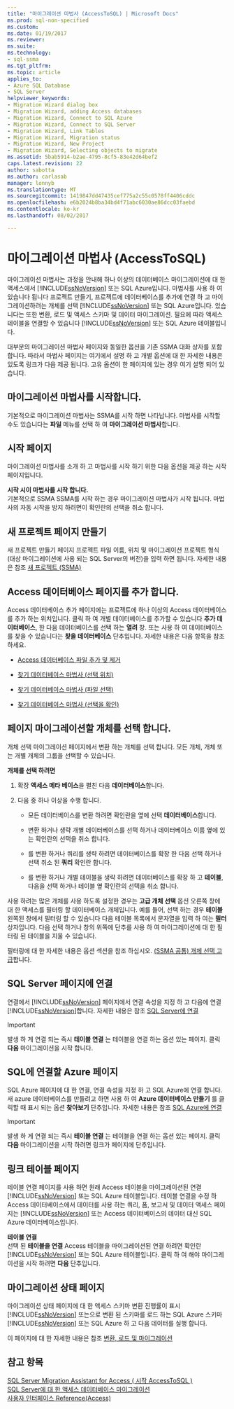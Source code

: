 ```yaml
---
title: "마이그레이션 마법사 (AccessToSQL) | Microsoft Docs"
ms.prod: sql-non-specified
ms.custom: 
ms.date: 01/19/2017
ms.reviewer: 
ms.suite: 
ms.technology:
- sql-ssma
ms.tgt_pltfrm: 
ms.topic: article
applies_to:
- Azure SQL Database
- SQL Server
helpviewer_keywords:
- Migration Wizard dialog box
- Migration Wizard, adding Access databases
- Migration Wizard, Connect to SQL Azure
- Migration Wizard, Connect to SQL Server
- Migration Wizard, Link Tables
- Migration Wizard, Migration status
- Migration Wizard, New Project
- Migration Wizard, Selecting objects to migrate
ms.assetid: 5bab5914-b2ae-4795-8cf5-83e42d64bef2
caps.latest.revision: 22
author: sabotta
ms.author: carlasab
manager: lonnyb
ms.translationtype: MT
ms.sourcegitcommit: 1419847dd47435cef775a2c55c0578ff4406cddc
ms.openlocfilehash: e6b2024b8ba34bd4f71abc6030ae86dcc03faebd
ms.contentlocale: ko-kr
ms.lasthandoff: 08/02/2017

---
```

# <a name="migration-wizard-accesstosql"></a>마이그레이션 마법사 (AccessToSQL)
마이그레이션 마법사는 과정을 안내해 하나 이상의 데이터베이스 마이그레이션에 대 한 액세스에서 [!INCLUDE[ssNoVersion](../../includes/ssnoversion_md.md)] 또는 SQL Azure입니다. 마법사를 사용 하 여 있습니다 됩니다 프로젝트 만들기, 프로젝트에 데이터베이스를 추가에 연결 하 고 마이그레이션하려는 개체를 선택 [!INCLUDE[ssNoVersion](../../includes/ssnoversion_md.md)] 또는 SQL Azure입니다. 있습니다는 또한 변환, 로드 및 액세스 스키마 및 데이터 마이그레이션. 필요에 따라 액세스 테이블을 연결할 수 있습니다 [!INCLUDE[ssNoVersion](../../includes/ssnoversion_md.md)] 또는 SQL Azure 테이블입니다.  
  
대부분의 마이그레이션 마법사 페이지와 동일한 옵션을 기존 SSMA 대화 상자를 포함 합니다. 따라서 마법사 페이지는 여기에서 설명 하 고 개별 옵션에 대 한 자세한 내용은 있도록 링크가 다음 제공 됩니다. 고유 옵션이 한 페이지에 있는 경우 여기 설명 되어 있습니다.  
  
## <a name="starting-the-migration-wizard"></a>마이그레이션 마법사를 시작합니다.  
기본적으로 마이그레이션 마법사는 SSMA를 시작 하면 나타납니다. 마법사를 시작할 수도 있습니다는 **파일** 메뉴를 선택 하 여 **마이그레이션 마법사**합니다.  
  
## <a name="welcome-page"></a>시작 페이지  
마이그레이션 마법사를 소개 하 고 마법사를 시작 하기 위한 다음 옵션을 제공 하는 시작 페이지입니다.  
  
**시작 시이 마법사를 시작 합니다.**  
기본적으로 SSMA SSMA를 시작 하는 경우 마이그레이션 마법사가 시작 됩니다. 마법사의 자동 시작을 방지 하려면이 확인란의 선택을 취소 합니다.  
  
## <a name="create-new-project-page"></a>새 프로젝트 페이지 만들기  
새 프로젝트 만들기 페이지 프로젝트 파일 이름, 위치 및 마이그레이션 프로젝트 형식 (대상 마이그레이션에 사용 되는 SQL Server의 버전)을 입력 하면 됩니다. 자세한 내용은 참조 [새 프로젝트 (SSMA)](http://msdn.microsoft.com/en-us/ca294f6d-eeb5-42ca-9306-156281a3f0f3)  
  
## <a name="add-access-databases-page"></a>Access 데이터베이스 페이지를 추가 합니다.  
Access 데이터베이스 추가 페이지에는 프로젝트에 하나 이상의 Access 데이터베이스를 추가 하는 위치입니다. 클릭 하 여 개별 데이터베이스를 추가할 수 있습니다 **추가 데이터베이스**, 한 다음 데이터베이스를 선택 하는 **열려** 창. 또는 사용 하 여 데이터베이스를 찾을 수 있습니다는 **찾을 데이터베이스** 단추입니다. 자세한 내용은 다음 항목을 참조하세요.  
  
-   [Access 데이터베이스 파일 추가 및 제거](http://msdn.microsoft.com/en-us/e944c740-4c8a-4bc1-b0ed-be57bc06dced)  
  
-   [찾기 데이터베이스 마법사 (선택 위치)](http://msdn.microsoft.com/en-us/00b2d32a-998b-47a7-b25c-589b5bd6777a)  
  
-   [찾기 데이터베이스 마법사 (파일 선택)](http://msdn.microsoft.com/en-us/2f574a34-4bab-40a4-89a8-ad4907ffc3fd)  
  
-   [찾기 데이터베이스 마법사 (선택을 확인)](http://msdn.microsoft.com/en-us/62e20e03-50cc-4ac8-8072-524d194d2ec3)  
  
## <a name="select-objects-to-migrate-page"></a>페이지 마이그레이션할 개체를 선택 합니다.  
개체 선택 마이그레이션 페이지에서 변환 하는 개체를 선택 합니다. 모든 개체, 개체 또는 개별 개체의 그룹을 선택할 수 있습니다.  
  
**개체를 선택 하려면**  
  
1.  확장 **액세스 메타 베이스**을 펼친 다음 **데이터베이스**합니다.  
  
2.  다음 중 하나 이상을 수행 합니다.  
  
    -   모든 데이터베이스를 변환 하려면 확인란을 옆에 선택 **데이터베이스**합니다.  
  
    -   변환 하거나 생략 개별 데이터베이스를 선택 하거나 데이터베이스 이름 옆에 있는 확인란의 선택을 취소 합니다.  
  
    -   를 변환 하거나 쿼리를 생략 하려면 데이터베이스를 확장 한 다음 선택 하거나 선택 취소 된 **쿼리** 확인란 합니다.  
  
    -   를 변환 하거나 개별 테이블을 생략 하려면 데이터베이스를 확장 하 고 **테이블**, 다음을 선택 하거나 테이블 옆 확인란의 선택을 취소 합니다.  
  
사용 하려는 많은 개체를 사용 하도록 설정한 경우는 **고급 개체 선택** 옵션 오른쪽 창에 대 한 액세스를 필터링 할 데이터베이스 개체입니다. 예를 들어, 선택 하는 경우 **테이블** 왼쪽된 창에서 필터링 할 수 있습니다 다음 테이블 목록에서 문자열을 입력 하 여는 **필터** 상자입니다. 다음 선택 하거나 창의 위쪽에 단추를 사용 하 여 마이그레이션에 대 한 필터링 된 테이블을 지울 수 있습니다.  
  
필터링에 대 한 자세한 내용은 옵션 섹션을 참조 하십시오. [(SSMA 공통) 개체 선택 고급](http://msdn.microsoft.com/en-us/f53b0c79-5473-410a-a0dc-d8f544f7a63c)합니다.  
  
## <a name="connect-to-sql-server-page"></a>SQL Server 페이지에 연결  
연결에서 [!INCLUDE[ssNoVersion](../../includes/ssnoversion_md.md)] 페이지에서 연결 속성을 지정 하 고 다음에 연결 [!INCLUDE[ssNoVersion](../../includes/ssnoversion_md.md)]합니다. 자세한 내용은 참조 [SQL Server에 연결](http://msdn.microsoft.com/en-us/00e0432e-ec26-4ab4-af64-c9ca760e3541)  
  
> [!IMPORTANT]  
> 발생 하 게 연결 되는 즉시 **테이블 연결** 는 테이블을 연결 하는 옵션 있는 페이지. 클릭 **다음** 마이그레이션을 시작 합니다.  
  
## <a name="connect-to-sql-azure-page"></a>SQL에 연결할 Azure 페이지  
SQL Azure 페이지에 대 한 연결, 연결 속성을 지정 하 고 SQL Azure에 연결 합니다. 새 azure 데이터베이스를 만들려고 하면 사용 하 여 **Azure 데이터베이스 만들기** 를 클릭할 때 표시 되는 옵션 **찾아보기** 단추입니다. 자세한 내용은 참조 [SQL Azure에 연결](http://msdn.microsoft.com/en-us/bf44b236-d9be-41ae-a5fd-bd73038e505f)  
  
> [!IMPORTANT]  
> 발생 하 게 연결 되는 즉시 **테이블 연결** 는 테이블을 연결 하는 옵션 있는 페이지. 클릭 **다음** 마이그레이션을 시작 하려면 링크가 페이지에 단추입니다.  
  
## <a name="link-tables-page"></a>링크 테이블 페이지  
테이블 연결 페이지를 사용 하면 원래 Access 테이블을 마이그레이션된 연결 [!INCLUDE[ssNoVersion](../../includes/ssnoversion_md.md)] 또는 SQL Azure 테이블입니다. 테이블 연결을 수정 하 Access 데이터베이스에서 데이터를 사용 하는 쿼리, 폼, 보고서 및 데이터 액세스 페이지는 [!INCLUDE[ssNoVersion](../../includes/ssnoversion_md.md)] 또는 Access 데이터베이스의 데이터 대신 SQL Azure 데이터베이스입니다.  
  
**테이블 연결**  
선택 된 **테이블을 연결** Access 테이블을 마이그레이션된 연결 하려면 확인란 [!INCLUDE[ssNoVersion](../../includes/ssnoversion_md.md)] 또는 SQL Azure 테이블입니다. 클릭 하 여 해야 마이그레이션을 시작 하려면 **다음** 단추입니다.  
  
## <a name="migration-status-page"></a>마이그레이션 상태 페이지  
마이그레이션 상태 페이지에 대 한 액세스 스키마 변환 진행률이 표시 [!INCLUDE[ssNoVersion](../../includes/ssnoversion_md.md)] 또는으로 변환 된 스키마를 로드 하는 SQL Azure 스키마 [!INCLUDE[ssNoVersion](../../includes/ssnoversion_md.md)] 또는 SQL Azure 하 고 다음 데이터를 실행 합니다.  
  
이 페이지에 대 한 자세한 내용은 참조 [변환, 로드 및 마이그레이션](http://msdn.microsoft.com/en-us/4ec83e96-88a5-4b7b-8d5a-f3429d9a936b)  
  
## <a name="see-also"></a>참고 항목  
[SQL Server Migration Assistant for Access &#40; 시작 AccessToSQL &#41;](../../ssma/access/getting-started-with-sql-server-migration-assistant-for-access-accesstosql.md)  
[SQL Server에 대 한 액세스 데이터베이스 마이그레이션](http://msdn.microsoft.com/en-us/76a3abcf-2998-4712-9490-fe8d872c89ca)  
[사용자 인터페이스 Reference(Access)](http://msdn.microsoft.com/en-us/af24c303-4a41-449b-9c86-d6558a97e839)  
  

